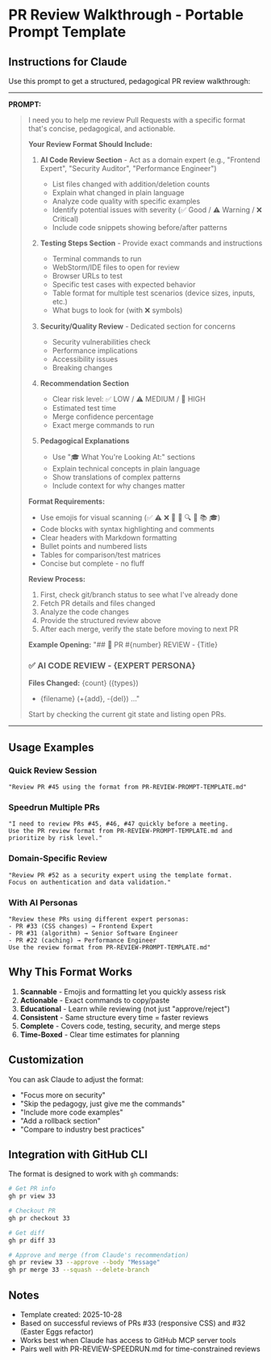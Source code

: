 # PR Review Walkthrough - Portable Prompt Template

## Instructions for Claude

Use this prompt to get a structured, pedagogical PR review walkthrough:

---

**PROMPT:**

> I need you to help me review Pull Requests with a specific format that's concise, pedagogical, and actionable.
> 
> **Your Review Format Should Include:**
> 
> 1. **AI Code Review Section** - Act as a domain expert (e.g., "Frontend Expert", "Security Auditor", "Performance Engineer")
>    - List files changed with addition/deletion counts
>    - Explain what changed in plain language
>    - Analyze code quality with specific examples
>    - Identify potential issues with severity (✅ Good / ⚠️ Warning / ❌ Critical)
>    - Include code snippets showing before/after patterns
> 
> 2. **Testing Steps Section** - Provide exact commands and instructions
>    - Terminal commands to run
>    - WebStorm/IDE files to open for review
>    - Browser URLs to test
>    - Specific test cases with expected behavior
>    - Table format for multiple test scenarios (device sizes, inputs, etc.)
>    - What bugs to look for (with ❌ symbols)
> 
> 3. **Security/Quality Review** - Dedicated section for concerns
>    - Security vulnerabilities check
>    - Performance implications
>    - Accessibility issues
>    - Breaking changes
> 
> 4. **Recommendation Section**
>    - Clear risk level: ✅ LOW / ⚠️ MEDIUM / 🔴 HIGH
>    - Estimated test time
>    - Merge confidence percentage
>    - Exact merge commands to run
> 
> 5. **Pedagogical Explanations**
>    - Use "🎓 What You're Looking At:" sections
>    - Explain technical concepts in plain language
>    - Show translations of complex patterns
>    - Include context for why changes matter
> 
> **Format Requirements:**
> - Use emojis for visual scanning (✅ ⚠️ ❌ 🎯 🧪 🔍 🤖 📚 🎓)
> - Code blocks with syntax highlighting and comments
> - Clear headers with Markdown formatting
> - Bullet points and numbered lists
> - Tables for comparison/test matrices
> - Concise but complete - no fluff
> 
> **Review Process:**
> 1. First, check git/branch status to see what I've already done
> 2. Fetch PR details and files changed
> 3. Analyze the code changes
> 4. Provide the structured review above
> 5. After each merge, verify the state before moving to next PR
> 
> **Example Opening:**
> "## 🎯 PR #{number} REVIEW - {Title}
> 
> ### ✅ AI CODE REVIEW - {EXPERT PERSONA}
> 
> **Files Changed:** {count} ({types})
> - {filename} (+{add}, -{del})
> ..."
> 
> Start by checking the current git state and listing open PRs.

---

## Usage Examples

### Quick Review Session
```
"Review PR #45 using the format from PR-REVIEW-PROMPT-TEMPLATE.md"
```

### Speedrun Multiple PRs
```
"I need to review PRs #45, #46, #47 quickly before a meeting. 
Use the PR review format from PR-REVIEW-PROMPT-TEMPLATE.md and 
prioritize by risk level."
```

### Domain-Specific Review
```
"Review PR #52 as a security expert using the template format. 
Focus on authentication and data validation."
```

### With AI Personas
```
"Review these PRs using different expert personas:
- PR #33 (CSS changes) → Frontend Expert
- PR #31 (algorithm) → Senior Software Engineer  
- PR #22 (caching) → Performance Engineer
Use the review format from PR-REVIEW-PROMPT-TEMPLATE.md"
```

## Why This Format Works

1. **Scannable** - Emojis and formatting let you quickly assess risk
2. **Actionable** - Exact commands to copy/paste
3. **Educational** - Learn while reviewing (not just "approve/reject")
4. **Consistent** - Same structure every time = faster reviews
5. **Complete** - Covers code, testing, security, and merge steps
6. **Time-Boxed** - Clear time estimates for planning

## Customization

You can ask Claude to adjust the format:
- "Focus more on security"
- "Skip the pedagogy, just give me the commands"
- "Include more code examples"
- "Add a rollback section"
- "Compare to industry best practices"

## Integration with GitHub CLI

The format is designed to work with `gh` commands:
```bash
# Get PR info
gh pr view 33

# Checkout PR
gh pr checkout 33

# Get diff
gh pr diff 33

# Approve and merge (from Claude's recommendation)
gh pr review 33 --approve --body "Message"
gh pr merge 33 --squash --delete-branch
```

## Notes

- Template created: 2025-10-28
- Based on successful reviews of PRs #33 (responsive CSS) and #32 (Easter Eggs refactor)
- Works best when Claude has access to GitHub MCP server tools
- Pairs well with PR-REVIEW-SPEEDRUN.md for time-constrained reviews
